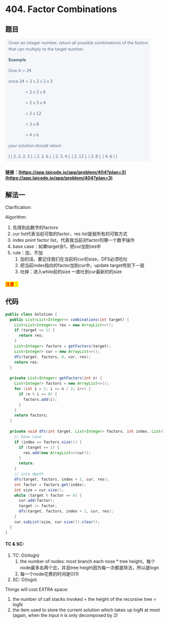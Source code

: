 # 404. Factor Combinations

## 题目

![](<../../.gitbook/assets/image (31) (2).png>)

#### 链接：[https://app.laicode.io/app/problem/404?plan=3](https://app.laicode.io/app/problem/404?plan=3)

## 解法一

Clarification:&#x20;

Algorithm:&#x20;

1. 先得到此数字的factors
2. cur list代表当前可取的factor，res list是我所有的可取方式
3. index point factor list，代表我当前对factor的哪一个数字操作
4. base case：如果target余1，把cur加到res中
5. rule：加，不加
   1. 加的话，要记住我们在当前的cur的size，DFS必须吃吐
   2. 把当前index指向的factor加到cur中，update target传到下一层
   3. 吐掉：进入while前的size 一直吐到cur最新的的size



#### <mark style="color:red;">注意：</mark>

## 代码

```java
public class Solution {
  public List<List<Integer>> combinations(int target) {
    List<List<Integer>> res = new ArrayList<>();
    if (target <= 1) {
      return res;
    }
    List<Integer> factors = getFactors(target);
    List<Integer> cur = new ArrayList<>();
    dfs(target, factors, 0, cur, res);
    return res;
  }

  private List<Integer> getFactors(int n) {
    List<Integer> factors = new ArrayList<>();
    for (int i = 2; i <= n / 2; i++) {
      if (n % i == 0) {
        factors.add(i);
      }
    }
    return factors;
  }

  private void dfs(int target, List<Integer> factors, int index, List<Integer> cur, List<List<Integer>> res) {
    // base case
    if (index == factors.size()) {
      if (target == 1) {
        res.add(new ArrayList<>(cur));
      }
      return;
    }
    // into depth
    dfs(target, factors, index + 1, cur, res);
    int factor = factors.get(index);
    int size = cur.size();
    while (target % factor == 0) {
      cur.add(factor);
      target /= factor;
      dfs(target, factors, index + 1, cur, res);
    }
    cur.subList(size, cur.size()).clear();
  }
}

```

#### TC & SC:&#x20;

1. TC: O(nlogn)
   1. the number of nodes: most branch each nose \* tree height，每个node最多右两个岔，并且tree height因为每一次都是除法，所以是logn
   2. 每一个node花费的时间是O(1)
2. SC: O(logn)

Things will cost EXTRA space:

1. the number of call stacks invoked = the height of the recursive tree = logN
2. the item used to store the current solution which takes up logN at most (again, when the input n is only decomposed by 2)
